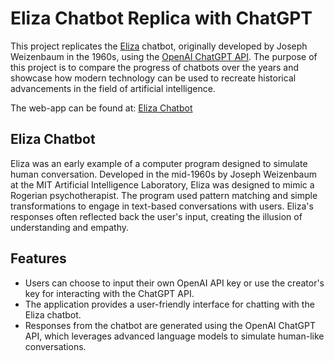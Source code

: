# Eliza Chatbot Replica with ChatGPT

This project replicates the [Eliza](https://dl.acm.org/doi/10.1145/365153.365168) chatbot, originally developed by Joseph Weizenbaum in the 1960s, using the [OpenAI ChatGPT API](https://platform.openai.com/docs/models/overview). The purpose of this project is to compare the progress of chatbots over the years and showcase how modern technology can be used to recreate historical advancements in the field of artificial intelligence.

The web-app can be found at: [Eliza Chatbot](https://elizachatbotgpt.streamlit.app/)

## Eliza Chatbot

Eliza was an early example of a computer program designed to simulate human conversation. Developed in the mid-1960s by Joseph Weizenbaum at the MIT Artificial Intelligence Laboratory, Eliza was designed to mimic a Rogerian psychotherapist. The program used pattern matching and simple transformations to engage in text-based conversations with users. Eliza's responses often reflected back the user's input, creating the illusion of understanding and empathy.

## Features

- Users can choose to input their own OpenAI API key or use the creator's key for interacting with the ChatGPT API.
- The application provides a user-friendly interface for chatting with the Eliza chatbot.
- Responses from the chatbot are generated using the OpenAI ChatGPT API, which leverages advanced language models to simulate human-like conversations.


